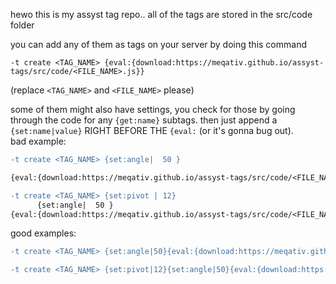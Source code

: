 hewo this is my assyst tag repo..
all of the tags are stored in the src/code folder

you can add any of them as tags on your server by doing this command
```
-t create <TAG_NAME> {eval:{download:https://meqativ.github.io/assyst-tags/src/code/<FILE_NAME>.js}}
```
(replace `<TAG_NAME>` and `<FILE_NAME>` please)

some of them might also have settings, you check for those by going through the code for any `{get:name}` subtags.
then just append a `{set:name|value}` RIGHT BEFORE THE `{eval:` (or it's gonna bug out).<br/>
bad example: 
```diff
-t create <TAG_NAME> {set:angle|  50 }

{eval:{download:https://meqativ.github.io/assyst-tags/src/code/<FILE_NAME>.js}}
```
```diff
-t create <TAG_NAME> {set:pivot | 12}
      {set:angle|  50 }
{eval:{download:https://meqativ.github.io/assyst-tags/src/code/<FILE_NAME>.js}}
```
good examples: 
```diff
-t create <TAG_NAME> {set:angle|50}{eval:{download:https://meqativ.github.io/assyst-tags/src/code/<FILE_NAME>.js}}
```
```diff
-t create <TAG_NAME> {set:pivot|12}{set:angle|50}{eval:{download:https://meqativ.github.io/assyst-tags/src/code/<FILE_NAME>.js}}
```
